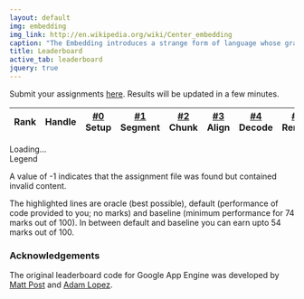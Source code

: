 ```yaml
---
layout: default
img: embedding
img_link: http://en.wikipedia.org/wiki/Center_embedding
caption: "The Embedding introduces a strange form of language whose grammar can be 'self-embedded' by computers."
title: Leaderboard
active_tab: leaderboard
jquery: true
---
```


Submit your assignments [here](http://sfu-nlp-class.appspot.com). Results will be updated in a few minutes.


<table class="table table-hover table-condensed">
  <thead>
    <tr>
      <th>
        Rank
      </th>
      <th>
        Handle
      </th>
      <th class="text-right">
        <a href="hw0.html">#0</a><br/><span class="small text-muted">Setup</span>
      </th>
      <th class="text-right">
        <a href="hw1.html">#1</a><br/><span class="small text-muted">Segment</span>
      </th>
      <th class="text-right">
        <a href="hw2.html">#2</a><br/><span class="small text-muted">Chunk</span>
      </th>
      <th class="text-right">
        <a href="hw3.html">#3</a><br/><span class="small text-muted">Align</span>
      </th>
      <th class="text-right">
        <a href="hw4.html">#4</a><br/><span class="small text-muted">Decode</span>
      </th>
      <th class="text-right">
        <a href="hw5.html">#5</a><br/><span class="small text-muted">Rerank</span>
      </th>
    </tr>
  </thead>
  <tbody>
  </tbody>
</table>

<script type="text/javascript" src="leaderboard-code-fall2014.js"></script>

<div id="loading">Loading...</div>

<div class="panel panel-default"> 
<div class="panel-heading">Legend</div> 

<div class="panel-body"> 

<p>A value of -1 indicates that the assignment file was found but
contained invalid content.</p>

<p>The highlighted lines are <span class="text-success">oracle (best possible)</span>,
<span class="text-danger">default (performance of code provided to you; no marks)</span> and <span class="text-warning">baseline (minimum performance for 74 marks out of 100)</span>. In between <span class="text-danger">default</span> and <span class="text-warning">baseline</span> you can earn upto 54 marks out of 100.</p>

</div>

</div>

### Acknowledgements

The original leaderboard code for Google App Engine was developed by [Matt Post](https://github.com/mjpost) and [Adam Lopez](https://github.com/alopez).

